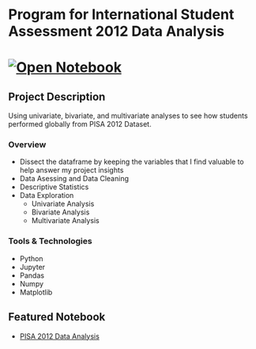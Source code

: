 # Program for International Student Assessment 2012 Data Analysis
# [![Open Notebook](https://img.shields.io/badge/Jupyter-Open_Notebook-blue?logo=Jupyter)](https://dpghazi.github.io/projects/pisa-2012-data-analysis.html)

## Project Description
Using univariate, bivariate, and multivariate analyses to see how students performed globally from PISA 2012 Dataset.

### Overview
  - Dissect the dataframe by keeping the variables that I find valuable to help answer my project insights
  - Data Asessing and Data Cleaning
  - Descriptive Statistics 
  - Data Exploration
    - Univariate Analysis
    - Bivariate Analysis
    - Multivariate Analysis

### Tools & Technologies
* Python
* Jupyter
* Pandas
* Numpy
* Matplotlib

## Featured Notebook
* [PISA 2012 Data Analysis](https://dpghazi.github.io/projects/pisa-2012-data-analysis.html)
